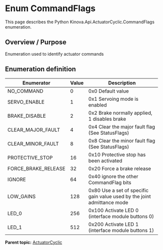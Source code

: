 # Enum CommandFlags

This page describes the Python Kinova.Api.ActuatorCyclic.CommandFlags enumeration.

## Overview / Purpose

Enumeration used to identify actuator commands

## Enumeration definition

|Enumerator|Value|Description|
|----------|-----|-----------|
|NO\_COMMAND|0|0x0 Default value|
|SERVO\_ENABLE|1|0x1 Servoing mode is enabled|
|BRAKE\_DISABLE|2|0x2 Brake normally applied, 1 disables brake|
|CLEAR\_MAJOR\_FAULT|4|0x4 Clear the major fault flag \(See StatusFlags\)|
|CLEAR\_MINOR\_FAULT|8|0x8 Clear the minor fault flag \(See StatusFlags\)|
|PROTECTIVE\_STOP|16|0x10 Protective stop has been activated|
|FORCE\_BRAKE\_RELEASE|32|0x20 Force a brake release|
|IGNORE|64|0x40 ignore the other CommandFlag bits|
|LOW\_GAINS|128|0x80 Use a set of specific gain value used by the joint admittance mode|
|LED\_0|256|0x100 Activate LED 0 \(interface module buttons 0\)|
|LED\_1|512|0x200 Activate LED 1 \(interface module buttons 1\)|

**Parent topic:** [ActuatorCyclic](../references/summary_ActuatorCyclic.md)


